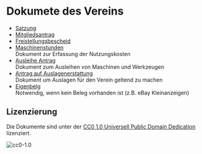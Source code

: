 # Dokumete des Vereins

- [Satzung](Satzung.md)
- [Mitgliedsantrag](Mitgliedsantrag.pdf)
- [Freistellungsbescheid](Freistellungsbescheid.pdf)
- [Maschinenstunden](Maschinenstunden.ott)  
  Dokument zur Erfassung der Nutzungskosten
- [Ausleihe Antrag](Ausleihe.odt)  
  Dokument zum Ausleihen von Maschinen und Werkzeugen
- [Antrag auf Auslagenerstattung](Antrag%20auf%20Auslagenerstattung%20analog.pdf)  
  Dokument um Auslagen für den Verein geltend zu machen
- [Eigenbelg](Eigenbeleg.ott)  
  Notwendig, wenn kein Beleg vorhanden ist (z.B. eBay Kleinanzeigen)

## Lizenzierung
Die Dokumente sind unter der [CC0 1.0 Universell Public Domain Dedication](https://creativecommons.org/publicdomain/zero/1.0/) lizenziert.

![cc0-1.0](https://mirrors.creativecommons.org/presskit/buttons/88x31/svg/cc-zero.svg)